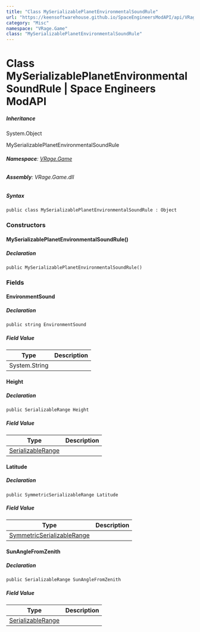 ```yaml
---
title: "Class MySerializablePlanetEnvironmentalSoundRule"
url: "https://keensoftwarehouse.github.io/SpaceEngineersModAPI/api/VRage.Game.MySerializablePlanetEnvironmentalSoundRule.html"
category: "Misc"
namespace: "VRage.Game"
class: "MySerializablePlanetEnvironmentalSoundRule"
---
```


# Class MySerializablePlanetEnvironmentalSoundRule | Space Engineers ModAPI

##### Inheritance

System.Object

MySerializablePlanetEnvironmentalSoundRule

###### **Namespace**: [VRage.Game](https://keensoftwarehouse.github.io/SpaceEngineersModAPI/api/VRage.Game.html)

###### **Assembly**: VRage.Game.dll

##### Syntax

```
public class MySerializablePlanetEnvironmentalSoundRule : Object
```

### Constructors

#### MySerializablePlanetEnvironmentalSoundRule()

##### Declaration

```
public MySerializablePlanetEnvironmentalSoundRule()
```

### Fields

#### EnvironmentSound

##### Declaration

```
public string EnvironmentSound
```

##### Field Value

| Type | Description |
| --- | --- |
| System.String |     |

#### Height

##### Declaration

```
public SerializableRange Height
```

##### Field Value

| Type | Description |
| --- | --- |
| [SerializableRange](https://keensoftwarehouse.github.io/SpaceEngineersModAPI/api/VRageMath.SerializableRange.html) |     |

#### Latitude

##### Declaration

```
public SymmetricSerializableRange Latitude
```

##### Field Value

| Type | Description |
| --- | --- |
| [SymmetricSerializableRange](https://keensoftwarehouse.github.io/SpaceEngineersModAPI/api/VRageMath.SymmetricSerializableRange.html) |     |

#### SunAngleFromZenith

##### Declaration

```
public SerializableRange SunAngleFromZenith
```

##### Field Value

| Type | Description |
| --- | --- |
| [SerializableRange](https://keensoftwarehouse.github.io/SpaceEngineersModAPI/api/VRageMath.SerializableRange.html) |     |